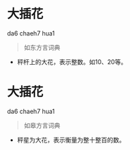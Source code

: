 # 大插花
da6 chaeh7 hua1
> 如东方言词典
- 秤杆上的大花，表示整数。如10、20等。

# 大插花
da6 chaeh7 hua1
> 如皋方言词典
- 秤星为大花，表示衡量为整十整百的数。
